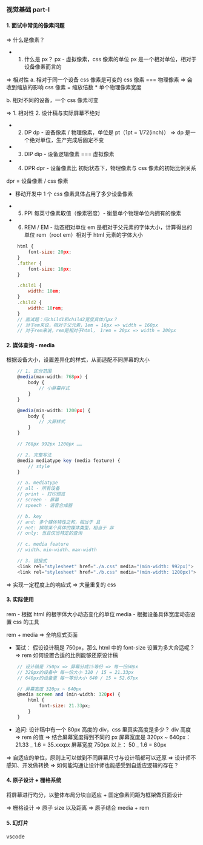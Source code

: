 ### 视觉基础 part-I

#### 1. 面试中常见的像素问题

=> 什么是像素？

- 1. 什么是 px？
     px - 虚拟像素，css 像素的单位
     px 是一个相对单位，相对于设备像素而言的

=> 相对性
a. 相对于同一个设备 css 像素是可变的
css 像素 === 物理像素 => 会收到缩放的影响
css 像素 = 缩放倍数 \* 单个物理像素宽度

b. 相对不同的设备，一个 css 像素可变

=> 1. 相对性 2. 设计稿与实际屏幕不绝对

- 2. DP
     dp - 设备像素 / 物理像素，单位是 pt（1pt = 1/72(inch)）
     => dp 是一个绝对单位，生产完成后固定不变

- 3. DIP
     dip - 设备逻辑像素 === 虚拟像素

- 4. DPR
     dpr - 设备像素比
     初始状态下，物理像素与 css 像素的初始比例关系

dpr = 设备像素 / css 像素

- 移动开发中 1 个 css 像素具体占用了多少设备像素

* 5. PPI
     每英寸像素取值（像素密度）- 衡量单个物理单位内拥有的像素

* 6. REM / EM - 动态相对单位
     em 是相对于父元素的字体大小，计算得出的单位
     rem（root em）相对于 html 元素的字体大小

```js
    html {
        font-size: 20px;
    }
    .father {
        font-size: 16px;
    }

    .child1 {
        width: 10em;
    }
    .child2 {
        width: 10rem;
    }
    // 面试题：问child1和child2宽度具体几px？
    // 对于em来说，相对于父元素，1em = 16px => width = 160px
    // 对于rem来说，rem是相对于html， 1rem = 20px => width = 200px
```

#### 2. 媒体查询 - media

根据设备大小，设置差异化的样式，从而适配不同屏幕的大小

```js
    // 1. 区分范围
    @media(max-width: 768px) {
        body {
            // 小屏幕样式
        }
    }

    @media(min-width: 1200px) {
        body {
            // 大屏样式
        }
    }

    // 768px 992px 1200px ……

    // 2. 完整写法
    @media mediatype key (media feature) {
        // style
    }

    // a. mediatype
    // all - 所有设备
    // print - 打印预览
    // screen - 屏幕
    // speech - 语音合成器

    // b. key
    // and: 多个媒体特性之和，相当于 且
    // not: 排除某个具体的媒体类型，相当于 非
    // only: 当且仅当特定的查询

    // c. media feature
    // width、min-width、max-width

    // 3. 链接式
    <link rel="stylesheet" href="./a.css" media="(min-width: 992px)">
    <link rel="stylesheet" href="./b.css" media="(min-width: 1200px)">
```

=> 实现一定程度上的响应式 => 大量重复的 css

#### 3. 实际使用

rem - 根据 html 的根字体大小动态变化的单位
media - 根据设备具体宽度动态设置 css 的工具

rem + media => 全响应式页面

- 面试：
  假设设计稿是 750px，那么 html 中的 font-size 设置为多大合适呢？
  => rem 如何设置合适的比例能够还原设计稿

```js
    // 设计稿是 750px => 屏幕分成15等份 => 每一份50px
    // 320px的设备中 每一份大小 320 / 15 = 21.33px
    // 640px的设备里 每一等份大小 640 / 15 = 52.67px

    // 屏幕宽度 320px ~ 640px
    @media screen and (min-width: 320px) {
        html {
            font-size: 21.33px;
        }
    }
```

- 追问: 设计稿中有一个 80px 高度的 div，css 里真实高度是多少？
  div 高度 => rem 的值 => 结合屏幕宽度得到不同的 px
  屏幕宽度是 320px ~ 640px：21.33 _ 1.6 = 35.xxxpx
  屏幕宽度 750px 以上： 50 _ 1.6 = 80px

=> 自适应的单位，原则上可以做到不同屏幕尺寸与设计稿都可以还原 => 设计师不感知、开发做转换
=> 如何能沟通让设计师也能感受到自适应逻辑的存在？

#### 4. 原子设计 + 栅格系统

将屏幕进行均分，以整体布局分块自适应 + 固定像素间距为框架做页面设计

=> 栅格设计 => 原子 size 以及距离 => 原子结合 media + rem

#### 5. 幻灯片

vscode
